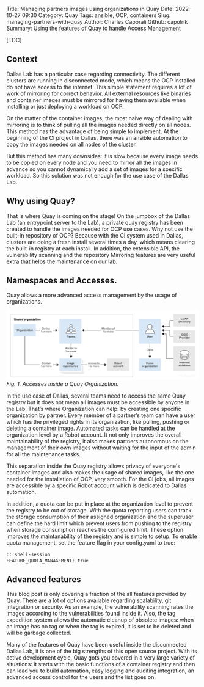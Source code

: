 Title: Managing partners images using organizations in Quay
Date: 2022-10-27 09:30
Category: Quay
Tags: ansible, OCP, containers
Slug: managing-partners-with-quay
Author: Charles Caporali
Github: capolrik
Summary: Using the features of Quay to handle Access Management

[TOC]


## Context

Dallas Lab has a particular case regarding connectivity. The different clusters are running in disconnected mode, which means the OCP installed do not have access to the internet. This simple statement requires a lot of work of mirroring for correct behavior. All external resources like binaries and container images must be mirrored for having them available when installing or just deploying a workload on OCP.


On the matter of the container images, the most naive way of dealing with mirroring is to think of pulling all the images needed directly on all nodes. This method has the advantage of being simple to implement. At the beginning of the CI project in Dallas, there was an ansible automation to copy the images needed on all nodes of the cluster.


But this method has many downsides: it is slow because every image needs to be copied on every node and you need to mirror all the images in advance so you cannot dynamically add a set of images for a specific workload. So this solution was not enough for the use case of the Dallas Lab.

## Why using Quay?

That is where Quay is coming on the stage! On the jumpbox of the Dallas Lab (an entrypoint server to the Lab), a private quay registry has been created to handle the images needed for OCP use cases. Why not use the built-in repository of OCP? Because with the CI system used in Dallas, clusters are doing a fresh install several times a day, which means clearing the built-in registry at each install. In addition, the extensible API, the vulnerability scanning and the repository Mirroring features are very useful extra that helps the maintenance on our lab.


## Namespaces and Accesses.

Quay allows a more advanced access management by the usage of organizations.

![quay_accesses](images/quay/quay_accesses.png)
*Fig. 1. Accesses inside a Quay Organization.*

In the use case of Dallas, several teams need to access the same Quay registry but it does not mean all images must be accessible by anyone in the Lab. That’s where Organization can help: by creating one specific organization by partner. Every member of a partner’s team can have a user which has the privileged rights in its organization, like pulling, pushing or deleting a container image. Automated tasks can be handled at the organization level by a Robot account.
It not only improves the overall maintainability of the registry, it also makes partners autonomous on the management of their own images without waiting for the input of the admin for all the maintenance tasks.


This separation inside the Quay registry allows privacy of everyone's container images and also makes the usage of shared images, like the one needed for the installation of OCP, very smooth. For the CI jobs, all images are accessible by a specific Robot account which is dedicated to Dallas automation.


In addition, a quota can be put in place at the organization level to prevent the registry to be out of storage. With the quota reporting users can track the storage consumption of their assigned organization and the superuser can define the hard limit which prevent users from pushing to the registry when storage consumption reaches the configured limit.
These option improves the maintanability of the registry and is simple to setup. To enable quota management, set the feature flag in your config.yaml to true:

    :::shell-session
    FEATURE_QUOTA_MANAGEMENT: true

## Advanced features

This blog post is only covering a fraction of the all features provided by Quay. There are a lot of options available regarding scalability, git integration or security. As an example, the vulnerability scanning rates the images according to the vulnerabilities found inside it. Also, the tag expedition system allows the automatic cleanup of obsolete images: when an image has no tag or when the tag is expired, it is set to be deleted and will be garbage collected.


Many of the features of Quay have been useful inside the disconnected Dallas Lab, it is one of the big strengths of this open source project. With its active development cycle, Quay gots you covered in a very large variety of situations: it starts with the basic functions of a container registry and then can lead you to build automation, easy logging and auditing integration, an advanced access control for the users and the list goes on.

